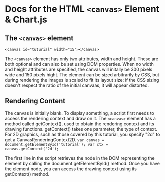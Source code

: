 # Docs for the HTML `<canvas>` Element & Chart.js

## The `<canvas>` element

`<canvas id="tuturial" width="15"></canvas>`

The `<canvas>` element has only two attributes, width and height.  These are both optional and can also be set using DOM properties.  When no width and height attributes are specified, the canvas will initally be 300 pixels wide and 150 pixels hight.  The element can be sized arbitrarily by CSS, but during rendering the images is scaled to fit its layout size: if the CSS sizing doesn't respect the ratio of the initial canvaas, it will appear distorted. 

## Rendering Content
The canvas is initially blank. To display something, a script first needs to access the rendering context and draw on it. The `<canvas>` element has a method called getContext(), used to obtain the rendering context and its drawing functions. getContext() takes one parameter, the type of context. For 2D graphics, such as those covered by this tutorial, you specify "2d" to get a CanvasRenderingContext2D.
`var canvas = document.getElementById('tutorial');
var ctx = canvas.getContext('2d');`

The first line in the script retrieves the node in the DOM representing the <canvas> element by calling the document.getElementById() method. Once you have the element node, you can access the drawing context using its getContext() method.
